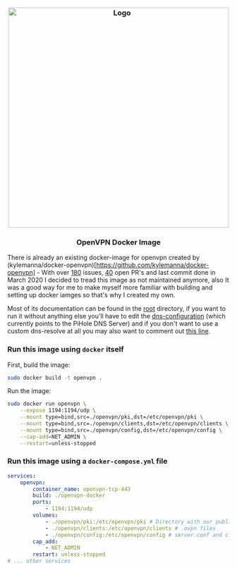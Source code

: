 <h3 align="center">
    <img src="https://user-images.githubusercontent.com/30767528/91842261-0a27a600-ec54-11ea-9572-04c213f80374.png" alt="Logo" width="500">
</h3>

<h3 align="center">
    OpenVPN Docker Image
</h3>

There is already an existing docker-image for openvpn created by (kylemanna/docker-openvpn)[https://github.com/kylemanna/docker-openvpn] - With over [180](https://github.com/kylemanna/docker-openvpn/issues) issues,
[40](https://github.com/kylemanna/docker-openvpn/pulls) open PR's and last commit done in March 2020 I decided to tread this image as not maintained anymore, also It was a good way for me to make myself more familiar with building and setting up docker iamges so that's why I created my own.

Most of its documentation can be found in the [root](https://github.com/Simonwep/openvpn-pihole) directory, if you want to run it without anything else you'll have to edit the [dns-configuration](https://github.com/Simonwep/openvpn-pihole/blob/master/openvpn-docker/server.conf#L200) (which currently points to the PiHole DNS Server) and
if you don't want to use a custom dns-resolve at all you may also want to comment out [this line](https://github.com/Simonwep/openvpn-pihole/blob/master/openvpn-docker/server.conf#L192).


### Run this image using `docker` itself

First, build the image:
```sh
sudo docker build -t openvpn .
```

Run the image:
```sh
sudo docker run openvpn \
    --expose 1194:1194/udp \
    --mount type=bind,src=./openvpn/pki,dst=/etc/openvpn/pki \
    --mount type=bind,src=./openvpn/clients,dst=/etc/openvpn/clients \
    --mount type=bind,src=./openvpn/config,dst=/etc/openvpn/config \
    --cap-add=NET_ADMIN \
    --restart=unless-stopped
```

### Run this image using a `docker-compose.yml` file

```yaml
services:
    openvpn:
        container_name: openvpn-tcp-443
        build: ./openvpn-docker
        ports:
            - 1194:1194/udp
        volumes:
            - ./openvpn/pki:/etc/openvpn/pki # Directory with our public key infrastructure
            - ./openvpn/clients:/etc/openvpn/clients # .ovpn files
            - ./openvpn/config:/etc/openvpn/config # server.conf and client.conf should both be in there
        cap_add:
            - NET_ADMIN
        restart: unless-stopped
# ... other services
```
